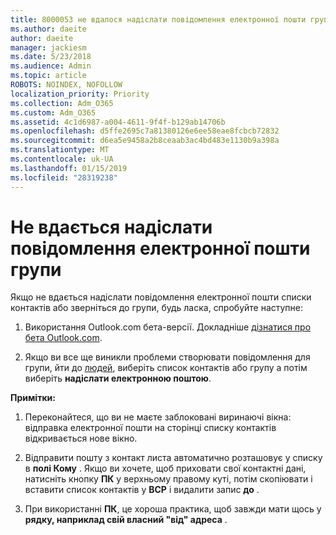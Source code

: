 ```yaml
---
title: 8000053 не вдалося надіслати повідомлення електронної пошти групи
ms.author: daeite
author: daeite
manager: jackiesm
ms.date: 5/23/2018
ms.audience: Admin
ms.topic: article
ROBOTS: NOINDEX, NOFOLLOW
localization_priority: Priority
ms.collection: Adm_O365
ms.custom: Adm_O365
ms.assetid: 4c1d6987-a004-4611-9f4f-b129ab14706b
ms.openlocfilehash: d5ffe2695c7a81380126e6ee58eae8fcbcb72832
ms.sourcegitcommit: d6ea5e9458a2b8ceaab3ac4bd483e1130b9a398a
ms.translationtype: MT
ms.contentlocale: uk-UA
ms.lasthandoff: 01/15/2019
ms.locfileid: "28319238"
---
```

# <a name="unable-to-send-group-emails"></a>Не вдається надіслати повідомлення електронної пошти групи

Якщо не вдається надіслати повідомлення електронної пошти списки контактів або зверніться до групи, будь ласка, спробуйте наступне:
  
1. Використання Outlook.com бета-версії. Докладніше [дізнатися про бета Outlook.com](https://support.office.com/article/e2261c7f-d413-4084-8f22-21282f42d8cf).
    
2. Якщо ви все ще виникли проблеми створювати повідомлення для групи, йти до [людей](https://outlook.live.com/people/), виберіть список контактів або групу а потім виберіть **надіслати електронною поштою**.
    
 **Примітки:**
  
1. Переконайтеся, що ви не маєте заблоковані виринаючі вікна: відправка електронної пошти на сторінці списку контактів відкривається нове вікно.
    
2. Відправити пошту з контакт листа автоматично розташовує у списку в **полі Кому** . Якщо ви хочете, щоб приховати свої контактні дані, натисніть кнопку **ПК** у верхньому правому куті, потім скопіювати і вставити список контактів у **ВСР** і видалити запис **до** . 
    
3. При використанні **ПК**, це хороша практика, щоб завжди мати щось у **рядку, наприклад свій власний "від" адреса** . 
    

